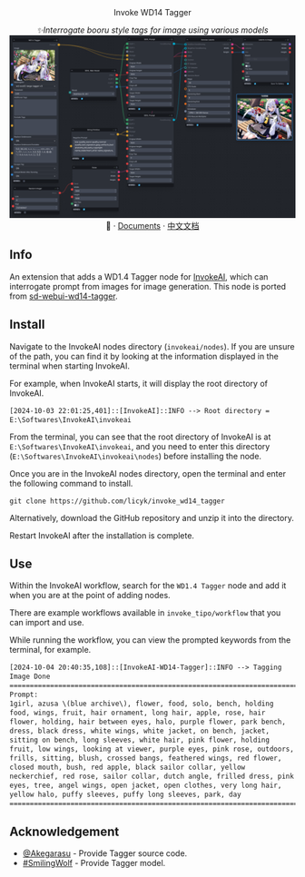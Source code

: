 <div align="center"

# Invoke WD14 Tagger

_✨Interrogate booru style tags for image using various models_
![preview](./assets/image_1.png)
📓 · [Documents](./README.md) · [中文文档](./README-zh.md)
</div>


## Info  
An extension that adds a WD1.4 Tagger node for [InvokeAI](https://github.com/invoke-ai/InvokeAI), which can interrogate prompt from images for image generation. This node is ported from [sd-webui-wd14-tagger](https://github.com/Akegarasu/sd-webui-wd14-tagger).


## Install
Navigate to the InvokeAI nodes directory (`invokeai/nodes`). If you are unsure of the path, you can find it by looking at the information displayed in the terminal when starting InvokeAI.

For example, when InvokeAI starts, it will display the root directory of InvokeAI.

```
[2024-10-03 22:01:25,401]::[InvokeAI]::INFO --> Root directory = E:\Softwares\InvokeAI\invokeai
```

From the terminal, you can see that the root directory of InvokeAI is at `E:\Softwares\InvokeAI\invokeai`, and you need to enter this directory (`E:\Softwares\InvokeAI\invokeai\nodes`) before installing the node.

Once you are in the InvokeAI nodes directory, open the terminal and enter the following command to install.

```
git clone https://github.com/licyk/invoke_wd14_tagger
```

Alternatively, download the GitHub repository and unzip it into the directory.

Restart InvokeAI after the installation is complete.


## Use
Within the InvokeAI workflow, search for the `WD1.4 Tagger` node and add it when you are at the point of adding nodes.

There are example workflows available in `invoke_tipo/workflow` that you can import and use.

While running the workflow, you can view the prompted keywords from the terminal, for example.

```
[2024-10-04 20:40:35,108]::[InvokeAI-WD14-Tagger]::INFO --> Tagging Image Done
====================================================================================================
Prompt:
1girl, azusa \(blue archive\), flower, food, solo, bench, holding food, wings, fruit, hair ornament, long hair, apple, rose, hair flower, holding, hair between eyes, halo, purple flower, park bench, dress, black dress, white wings, white jacket, on bench, jacket, sitting on bench, long sleeves, white hair, pink flower, holding fruit, low wings, looking at viewer, purple eyes, pink rose, outdoors, frills, sitting, blush, crossed bangs, feathered wings, red flower, closed mouth, bush, red apple, black sailor collar, yellow neckerchief, red rose, sailor collar, dutch angle, frilled dress, pink eyes, tree, angel wings, open jacket, open clothes, very long hair, yellow halo, puffy sleeves, puffy long sleeves, park, day
====================================================================================================
```


## Acknowledgement
- [@Akegarasu](https://github.com/Akegarasu) - Provide Tagger source code.
- [#SmilingWolf](https://huggingface.co/SmilingWolf) - Provide Tagger model.
